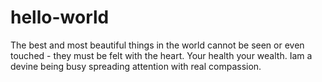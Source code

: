 # hello-world
The best and most beautiful things in the world cannot be seen or even touched - they must be felt with the heart. Your health your wealth.
Iam a devine being busy spreading attention with real compassion.
